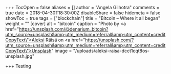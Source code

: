 +++
TocOpen = false
aliases = []
author = "Angela Gilhotra"
comments = true
date = 2018-04-30T18:30:00Z
disableShare = false
hidemeta = false
showToc = true
tags = ["blockchain"]
title = "Bitcoin – Where it all began"
weight = ""
[cover]
alt = "bitcoin"
caption = "<span>Photo by <a href=\"https://unsplash.com/@denarium_bitcoin?utm_source=unsplash&amp;utm_medium=referral&amp;utm_content=creditCopyText\">Aleksi Räisä</a> on <a href=\"https://unsplash.com/?utm_source=unsplash&amp;utm_medium=referral&amp;utm_content=creditCopyText\">Unsplash</a></span>"
image = "/uploads/aleksi-raisa-dcct1cqt8os-unsplash.jpg"

+++
Testing
